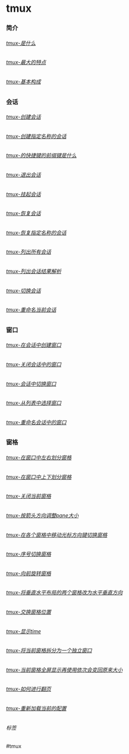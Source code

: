 # tmux


### 简介

###### [tmux-是什么](../network/tmux-是什么.md)

###### [tmux-最大的特点](../network/tmux-最大的特点.md)

###### [tmux-基本构成](../network/tmux-基本构成.md)


### 会话

###### [tmux-创建会话](../network/tmux-创建会话.md)

###### [tmux-创建指定名称的会话](../network/tmux-创建指定名称的会话.md)

###### [tmux-的快捷键的前缀键是什么](../network/tmux-的快捷键的前缀键是什么.md)

###### [tmux-退出会话](../network/tmux-退出会话.md)

###### [tmux-挂起会话](../network/tmux-挂起会话.md)

###### [tmux-恢复会话](../network/tmux-恢复会话.md)

###### [tmux-恢复指定名称的会话](../network/tmux-恢复指定名称的会话.md)

###### [tmux-列出所有会话](../network/tmux-列出所有会话.md)

###### [tmux-列出会话结果解析](../network/tmux-列出会话结果解析.md)

###### [tmux-切换会话](../network/tmux-切换会话.md)

###### [tmux-重命名当前会话](../network/tmux-重命名当前会话.md)

### 窗口

###### [tmux-在会话中创建窗口](../network/tmux-在会话中创建窗口.md)

###### [tmux-关闭会话中的窗口](../network/tmux-关闭会话中的窗口.md)

###### [tmux-会话中切换窗口](../network/tmux-会话中切换窗口.md)

###### [tmux-从列表中选择窗口](../network/tmux-从列表中选择窗口.md)

###### [tmux-重命名会话中的窗口](../network/tmux-重命名会话中的窗口.md)

### 窗格

###### [tmux-在窗口中左右划分窗格](../network/tmux-在窗口中左右划分窗格.md)

###### [tmux-在窗口中上下划分窗格](../network/tmux-在窗口中上下划分窗格.md)

###### [tmux-关闭当前窗格](../network/tmux-关闭当前窗格.md)

###### [tmux-按箭头方向调整pane大小](../network/tmux-按箭头方向调整pane大小.md)

###### [tmux-在各个窗格中移动光标方向键切换窗格](../network/tmux-在各个窗格中移动光标方向键切换窗格.md)

###### [tmux-序号切换窗格](../network/tmux-序号切换窗格.md)

###### [tmux-向前旋转窗格](../network/tmux-向前旋转窗格.md)

###### [tmux-将垂直水平布局的两个窗格改为水平垂直方向](../network/tmux-将垂直水平布局的两个窗格改为水平垂直方向.md)

###### [tmux-交换窗格位置](../network/tmux-交换窗格位置.md)

###### [tmux-显示time](../network/tmux-显示time.md)

###### [tmux-将当前窗格拆分为一个独立窗口](../network/tmux-将当前窗格拆分为一个独立窗口.md)

###### [tmux-当前窗格全屏显示再使用依次会变回原来大小](../network/tmux-当前窗格全屏显示再使用依次会变回原来大小.md)

###### [tmux-如何进行翻页](../network/tmux-如何进行翻页.md)

###### [tmux-重新加载当前的配置](../network/tmux-重新加载当前的配置.md)





###### 标签

#tmux
